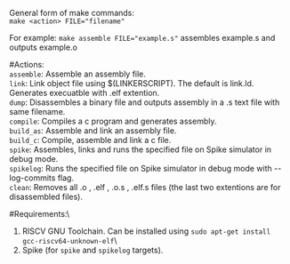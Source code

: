 
General form of make commands:\
`make <action> FILE="filename"`

For example: `make assemble FILE="example.s"` assembles example.s and outputs example.o

#Actions:\
`assemble`: Assemble an assembly file.\
`link`: Link object file using $(LINKERSCRIPT). The default is link.ld. Generates execuatble with .elf extention.\
`dump`: Disassembles a binary file and outputs assembly in a .s text file with same filename.\
`compile`: Compiles a c program and generates assembly.\
`build_as`: Assemble and link an assembly file.\
`build_c`: Compile, assemble and link a c file.\
`spike`: Assembles, links and runs the specified file on Spike simulator in debug mode.\
`spikelog`: Runs the specified file on Spike simulator in debug mode with --log-commits flag.\
`clean`: Removes all .o , .elf , .o.s , .elf.s files (the last two extentions are for disassembled files).

#Requirements:\
1. RISCV GNU Toolchain. Can be installed using `sudo apt-get install gcc-riscv64-unknown-elf`\
2. Spike (for `spike` and `spikelog` targets).